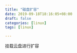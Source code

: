```yaml
---
title: "磁盘扩容"
date: 2019-09-18T18:16:05+08:00
draft: false  
categories: [linux]
tags: [linux]

---
```


挂载云盘进行扩容

<!--more-->



